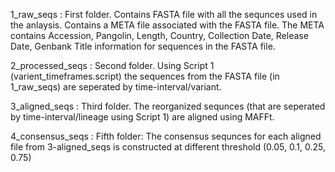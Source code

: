 1_raw_seqs : First folder. Contains FASTA file with all the sequnces used in the anlaysis. Contains a META file associated with the FASTA 
file. The META contains Accession, Pangolin, Length, Country, Collection Date, Release Date, Genbank Title information for sequences in 
the FASTA file. 

2_processed_seqs : Second folder. Using Script 1 (varient_timeframes.script) the sequences from the FASTA file (in 1_raw_seqs) are 
seperated by time-interval/variant. 

3_aligned_seqs : Third folder. The reorganized sequnces (that are seperated by time-interval/lineage using Script 1) are aligned using 
MAFFt. 

4_consensus_seqs : Fifth folder:  The consensus sequnces for each aligned file from 3-aligned_seqs is constructed at different threshold 
(0.05, 0.1, 0.25, 0.75)
